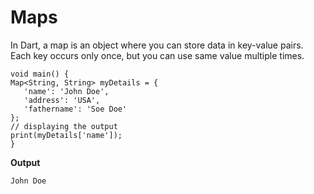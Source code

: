 # Maps
In Dart, a map is an object where you can store data in key-value pairs. Each key occurs only once, but you can use same value multiple times.

```
void main() {
Map<String, String> myDetails = {
   'name': 'John Doe',
   'address': 'USA',
   'fathername': 'Soe Doe'
};
// displaying the output
print(myDetails['name']);
}
```

**Output**

`John Doe`